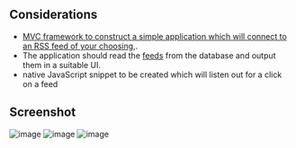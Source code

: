 
## Considerations

- [MVC framework to construct a simple application which
will connect to an RSS feed of your choosing,](https://laravel.com/docs/).
- The application should read
the [feeds](http://feeds.bbci.co.uk/news/england/rss.xml) from the database and output them in a suitable UI.
- native JavaScript snippet to be created which will listen out for a click on a feed


## Screenshot

![image](https://user-images.githubusercontent.com/55894519/206666049-e54ac4cf-ade7-474f-9dba-ffc1d2e041da.png)
![image](https://user-images.githubusercontent.com/55894519/206666524-592cf0d1-4575-4d35-b353-8d8e1ba38710.png)
![image](https://user-images.githubusercontent.com/55894519/206666818-f1c71f0b-f75f-420d-87a3-43b460aea089.png)

